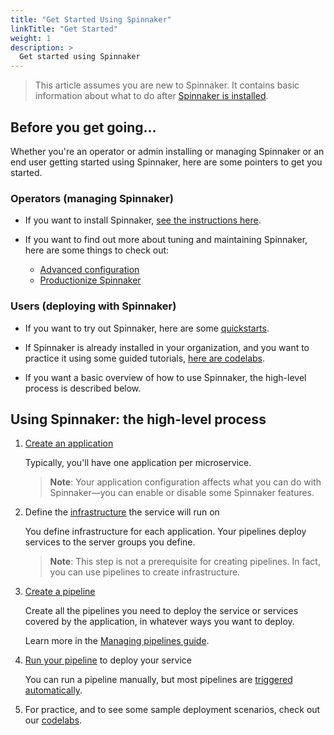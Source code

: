 ```yaml
---
title: "Get Started Using Spinnaker"
linkTitle: "Get Started"
weight: 1
description: >
  Get started using Spinnaker
---
```


> This article assumes you are new to Spinnaker. It contains basic information
> about what to do after [Spinnaker is installed](/docs/setup/install/).

## Before you get going...

Whether you're an operator or admin installing or managing Spinnaker or an
end user getting started using Spinnaker, here are some pointers to get you
started.

### Operators (managing Spinnaker)

* If you want to install Spinnaker, [see the instructions here](/docs/setup/install/).

* If you want to find out more about tuning and maintaining Spinnaker, here are
some things to check out:

  - [Advanced configuration](/docs/setup/other_config/)
  - [Productionize Spinnaker](/docs/etup/productionize/)

### Users (deploying with Spinnaker)

* If you want to try out Spinnaker, here are some
[quickstarts](/docs/setup/quickstart/).

* If Spinnaker is already installed in your organization, and you want to practice it
using some guided tutorials, [here are 
codelabs](/docs/guides/tutorials/codelabs/).

* If you want a basic overview of how to use Spinnaker, the high-level
process is described below.

## Using Spinnaker: the high-level process

1. [Create an application](/docs/guides/user/applications/)

   Typically, you'll have one application per microservice.

   > **Note**: Your application configuration affects what you can do with
   Spinnaker&mdash;you can enable or disable some Spinnaker features.

1. Define the [infrastructure](/docs/concepts/) the service will run on

   You define infrastructure for each application. Your pipelines deploy
   services to the server groups you define.

   > **Note**: This step is not a prerequisite for creating pipelines. In fact, you
   > can use pipelines to create infrastructure.

1. [Create a pipeline](/docs/guides/user/pipeline/managing-pipelines/)

   Create all the pipelines you need to deploy the service or services
   covered by the application, in whatever ways you want to deploy.

   Learn more in the [Managing pipelines
   guide](/docs/guides/user/pipeline/managing-pipelines/).  

2. [Run your pipeline](/docs/guides/user/pipeline/triggers/) to deploy your service

   You can run a pipeline manually, but most pipelines are [triggered
   automatically](/docs/guides/user/pipeline/triggers/).

3. For practice, and to see some sample deployment scenarios, check out our
[codelabs](/docs/guides/tutorials/codelabs/).

<!--
## The advanced stuff

When you can create and run pipelines, you've got the basics down, but there's a
lot more you can do with Spinnaker.

* [Configure and execute automated canary analysis](/docs/guides/user/canary/)
for your deployments

* [Choose a deployment strategy](/docs/concepts/#deployment-strategies)

* Get to know the [`spin` command-line interface](/docs/guides/spin/cli/)
-->
